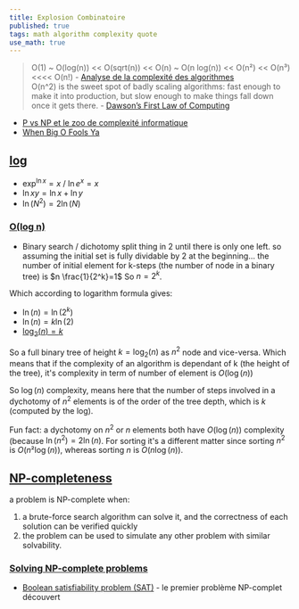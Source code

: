 ```yaml
---
title: Explosion Combinatoire
published: true
tags: math algorithm complexity quote
use_math: true
---
```

> O(1) ~ O(log(n)) << O(sqrt(n)) << O(n) ~ O(n log(n)) << O(n²) << O(n³) <<<< O(n!) - [Analyse de la complexité des algorithmes](https://fr.wikipedia.org/wiki/Analyse_de_la_complexit%C3%A9_des_algorithmes)  
> O(n^2) is the sweet spot of badly scaling algorithms: fast enough to make it into production, but slow enough to make things fall down once it gets there. - [Dawson’s First Law of Computing](https://randomascii.wordpress.com/category/quadratic/)

- [P vs NP et le zoo de complexité informatique](https://www.youtube.com/watch?v=YX40hbAHx3s)
- [When Big O Fools Ya](https://jackmott.github.io/programming/2016/08/20/when-bigo-foolsya.html)

## [log](https://en.wikipedia.org/wiki/Natural_logarithm)
- $\exp^{\ln x} = x$ / $\ln e^{x} = x$
- $\ln xy = \ln x + \ln y$
- $\ln(N^2)=2 \ln(N)$

### [O(log n)](https://hackernoon.com/what-does-the-time-complexity-o-log-n-actually-mean-45f94bb5bfbf)
- Binary search / dichotomy split thing in 2 until there is only one left.
so assuming the initial set is fully dividable by 2 at the beginning... the number of initial element for k-steps (the number of node in a binary tree) is $n \frac{1}{2^k}=1$
So $n=2^k$.

Which according to logarithm formula gives:
- $\ln(n)=\ln(2^k)$
- $\ln(n)=k \ln(2)$
- [$\log_2(n) = k$](https://en.wikipedia.org/wiki/Natural_logarithm#Notational_conventions)

So a full binary tree of height $k=\log_2(n)$ as $n^2$ node and vice-versa. Which means that if the complexity of an algorithm is dependant of k (the height of the tree), it's complexity in term of number of element is $O(\log(n))$

So $\log(n)$ complexity, means here that the number of steps involved in a dychotomy of $n^2$ elements is of the order of the tree depth, which is $k$ (computed by the log).

Fun fact: a dychotomy on $n^2$ or $n$ elements both have $O(\log(n))$ complexity (because $\ln(n^2)=2\ln(n)$. For sorting it's a different matter since sorting $n^2$ is $O( n² \log(n))$, whereas sorting $n$ is $O(n \log(n))$.

## [NP-completeness](https://en.wikipedia.org/wiki/NP-completeness#NP-complete_problems)
a problem is NP-complete when: 
1. a brute-force search algorithm can solve it, and the correctness of each solution can be verified quickly
2. the problem can be used to simulate any other problem with similar solvability.

### [Solving NP-complete problems](https://en.wikipedia.org/wiki/NP-completeness#NP-complete_problems)
- [Boolean satisfiability problem (SAT)](https://en.wikipedia.org/wiki/Boolean_satisfiability_problem) - le premier problème NP-complet découvert
